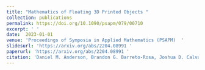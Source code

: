 ```yaml
---
title: "Mathematics of Floating 3D Printed Objects "
collection: publications
permalink: https://doi.org/10.1090/psapm/079/00710
excerpt: ' '
date:  2023-01-01
venue: 'Proceedings of Symposia in Applied Mathematics (PSAPM)  '
slidesurl: 'https://arxiv.org/abs/2204.08991 '
paperurl: 'https://arxiv.org/abs/2204.08991 '
citation: 'Daniel M. Anderson, Brandon G. Barreto-Rosa, Joshua D. Calvano, Lujain Nsair, and Evelyn Sander (Edited by Maria Trnkova and Andrew Yarmola) Proceedings of Symposia in Applied Mathematics (PSAPM) 79 Published by American Mathematical Society.'
---
```


